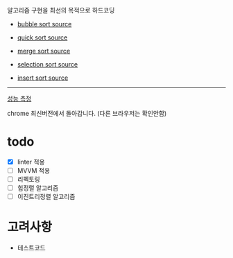 알고리즘 구현을 최선의 목적으로 하드코딩

* [bubble sort source](https://github.com/vomvoru/js-sort-algorithm/blob/master/src/bubbleSort.js)

* [quick sort source](https://github.com/vomvoru/js-sort-algorithm/blob/master/src/quickSort.js)

* [merge sort source](https://github.com/vomvoru/js-sort-algorithm/blob/master/src/mergeSort.js)

* [selection sort source](https://github.com/vomvoru/js-sort-algorithm/blob/master/src/selectionSort.js)

* [insert sort source](https://github.com/vomvoru/js-sort-algorithm/blob/master/src/insertSort.js)

---

[성능 측정](https://vomvoru.github.io/js-sort-algorithm/)

chrome 최신버전에서 돌아갑니다. (다른 브라우저는 확인안함)

# todo
- [x] linter 적용
- [ ] MVVM 적용
- [ ] 리펙토링
- [ ] 힙정렬 알고리즘
- [ ] 이진트리정렬 알고리즘

# 고려사항
- 테스트코드
